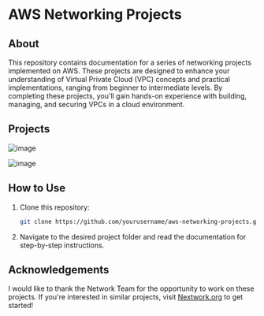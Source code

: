 # AWS Networking Projects

## About
This repository contains documentation for a series of networking projects implemented on AWS. These projects are designed to enhance your understanding of Virtual Private Cloud (VPC) concepts and practical implementations, ranging from beginner to intermediate levels. By completing these projects, you'll gain hands-on experience with building, managing, and securing VPCs in a cloud environment.

## Projects
![image](https://github.com/user-attachments/assets/5c43cddb-2001-4862-9643-04bdb0ff45e2)

![image](https://github.com/user-attachments/assets/dab8bc06-9752-4132-91e5-65ce5df771a5)

## How to Use
1. Clone this repository:
   ```bash
   git clone https://github.com/yourusername/aws-networking-projects.git
   ```
2. Navigate to the desired project folder and read the documentation for step-by-step instructions.

## Acknowledgements  
I would like to thank the Network Team for the opportunity to work on these projects. If you're interested in similar projects, visit [Nextwork.org](network.org) to get started!

